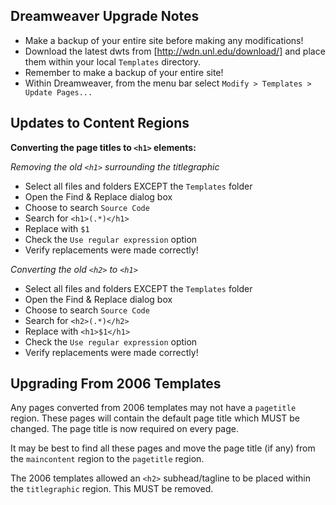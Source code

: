 Dreamweaver Upgrade Notes
-------------------------

- Make a backup of your entire site before making any modifications!
- Download the latest dwts from [http://wdn.unl.edu/download/] and place them within your local `Templates` directory.
- Remember to make a backup of your entire site!
- Within Dreamweaver, from the menu bar select `Modify > Templates > Update Pages...`


Updates to Content Regions
--------------------------

**Converting the page titles to `<h1>` elements:**

*Removing the old `<h1>` surrounding the titlegraphic*

- Select all files and folders EXCEPT the `Templates` folder
- Open the Find & Replace dialog box
 - Choose to search `Source Code`
 - Search for `<h1>(.*)</h1>`
 - Replace with `$1`
 - Check the `Use regular expression` option
 - Verify replacements were made correctly!

*Converting the old `<h2>` to `<h1>`*

- Select all files and folders EXCEPT the `Templates` folder
- Open the Find & Replace dialog box
 - Choose to search `Source Code`
 - Search for `<h2>(.*)</h2>`
 - Replace with `<h1>$1</h1>`
 - Check the `Use regular expression` option
 - Verify replacements were made correctly!

Upgrading From 2006 Templates
-----------------------------

Any pages converted from 2006 templates may not have a `pagetitle` region. These pages will contain the default page title which MUST be changed. The page title is now required on every page.

It may be best to find all these pages and move the page title (if any) from the `maincontent` region to the `pagetitle` region.

The 2006 templates allowed an `<h2>` subhead/tagline to be placed within the `titlegraphic` region. This MUST be removed.


